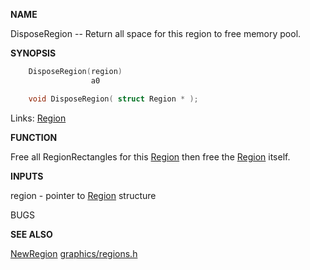 
**NAME**

DisposeRegion -- Return all space for this region to free
memory pool.

**SYNOPSIS**

```c
    DisposeRegion(region)
                  a0

    void DisposeRegion( struct Region * );

```
Links: [Region](_OOBW) 

**FUNCTION**

Free all RegionRectangles for this [Region](_OOBW) then
free the [Region](_OOBW) itself.

**INPUTS**

region - pointer to [Region](_OOBW) structure

BUGS

**SEE ALSO**

[NewRegion](NewRegion) [graphics/regions.h](_OOBW)
